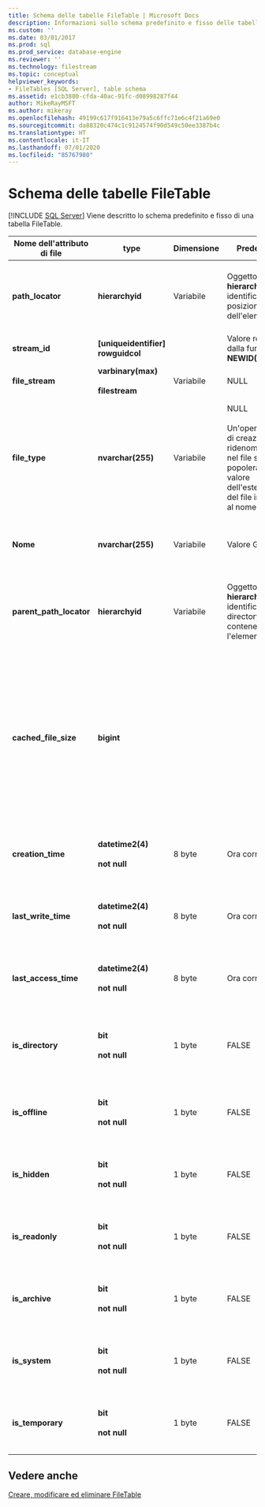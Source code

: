 ```yaml
---
title: Schema delle tabelle FileTable | Microsoft Docs
description: Informazioni sullo schema predefinito e fisso delle tabelle FileTable, una funzionalità di SQL Server che usa una struttura di directory per archiviare i file.
ms.custom: ''
ms.date: 03/01/2017
ms.prod: sql
ms.prod_service: database-engine
ms.reviewer: ''
ms.technology: filestream
ms.topic: conceptual
helpviewer_keywords:
- FileTables [SQL Server], table schema
ms.assetid: e1cb3880-cfda-40ac-91fc-d08998287f44
author: MikeRayMSFT
ms.author: mikeray
ms.openlocfilehash: 49199c617f916413e79a5c6ffc71e6c4f21a69e0
ms.sourcegitcommit: da88320c474c1c9124574f90d549c50ee3387b4c
ms.translationtype: HT
ms.contentlocale: it-IT
ms.lasthandoff: 07/01/2020
ms.locfileid: "85767980"
---
```

# <a name="filetable-schema"></a>Schema delle tabelle FileTable
 [!INCLUDE [SQL Server](../../includes/applies-to-version/sqlserver.md)]
  Viene descritto lo schema predefinito e fisso di una tabella FileTable.  
  
|Nome dell'attributo di file|type|Dimensione|Predefinito|Descrizione|Accessibilità al file system|  
|-------------------------|----------|----------|-------------|-----------------|-------------------------------|  
|**path_locator**|**hierarchyid**|Variabile|Oggetto **hierarchyid** che identifica la posizione dell'elemento.|Posizione del nodo corrente nel FileNamespace gerarchico.<br /><br /> Chiave primaria per la tabella.|Può essere creato e modificato impostando i valori del percorso di Windows.|  
|**stream_id**|**[uniqueidentifier] rowguidcol**||Valore restituito dalla funzione **NEWID()** .|ID univoco per i dati FILESTREAM.|Non applicabile.|  
|**file_stream**|**varbinary(max)**<br /><br /> **filestream**|Variabile|NULL|Contiene i dati FILESTREAM.|Non applicabile.|  
|**file_type**|**nvarchar(255)**|Variabile|NULL<br /><br /> Un'operazione di creazione o ridenominazione nel file system popolerà il valore dell'estensione del file in base al nome.|Rappresenta il tipo di file.<br /><br /> Questa colonna può essere usata come **TYPE COLUMN** quando si crea un indice full-text.<br /><br /> **file_type** è una colonna calcolata persistente.|Calcolato automaticamente. Non può essere impostato.|  
|**Nome**|**nvarchar(255)**|Variabile|Valore GUID.|Nome del file o della directory.|Può essere creato o modificato tramite API di Windows.|  
|**parent_path_locator**|**hierarchyid**|Variabile|Oggetto **hierarchyid** che identifica la directory contenente l'elemento.|Valore **hierarchyid** della directory contenitore.<br /><br /> **parent_path_locator** è una colonna calcolata persistente.|Calcolato automaticamente. Non può essere impostato.|  
|**cached_file_size**|**bigint**|||Dimensioni in byte dei dati FILESTREAM.<br /><br /> **cached_file_size** è una colonna calcolata persistente.|Anche se le dimensioni del file memorizzato nella cache vengono aggiornate automaticamente, è possibile che in alcuni casi rari tali dimensioni non siano sincronizzate. Per calcolare le dimensioni esatte, usare la funzione **DATALENGTH()** .|  
|**creation_time**|**datetime2(4)**<br /><br /> **not null**|8 byte|Ora corrente|Data e ora di creazione del file.|Calcolato automaticamente. Può essere impostato anche tramite API di Windows.|  
|**last_write_time**|**datetime2(4)**<br /><br /> **not null**|8 byte|Ora corrente|Data e ora dell'ultimo aggiornamento del file.|Calcolato automaticamente. Può essere impostato anche tramite API di Windows.|  
|**last_access_time**|**datetime2(4)**<br /><br /> **not null**|8 byte|Ora corrente|Data e ora dell'ultimo accesso al file.|Calcolato automaticamente. Può essere impostato anche tramite API di Windows.|  
|**is_directory**|**bit**<br /><br /> **not null**|1 byte|FALSE|Indica se la riga rappresenta una directory. Questo valore viene calcolato in modo implicito e non può essere impostato.|Calcolato automaticamente. Non può essere impostato.|  
|**is_offline**|**bit**<br /><br /> **not null**|1 byte|FALSE|Attributo di file offline.|Calcolato automaticamente. Può essere impostato anche tramite API di Windows.|  
|**is_hidden**|**bit**<br /><br /> **not null**|1 byte|FALSE|Attributo di file nascosto.|Calcolato automaticamente. Può essere impostato anche tramite API di Windows.|  
|**is_readonly**|**bit**<br /><br /> **not null**|1 byte|FALSE|Attributo di file di sola lettura.|Calcolato automaticamente. Può essere impostato anche tramite API di Windows.|  
|**is_archive**|**bit**<br /><br /> **not null**|1 byte|FALSE|Attributo di archivio.|Calcolato automaticamente. Può essere impostato anche tramite API di Windows.|  
|**is_system**|**bit**<br /><br /> **not null**|1 byte|FALSE|Attributo di file di sistema.|Calcolato automaticamente. Può essere impostato anche tramite API di Windows.|  
|**is_temporary**|**bit**<br /><br /> **not null**|1 byte|FALSE|Attributo di file temporaneo.|Calcolato automaticamente. Può essere impostato anche tramite API di Windows.|  
  
## <a name="see-also"></a>Vedere anche  
 [Creare, modificare ed eliminare FileTable](../../relational-databases/blob/create-alter-and-drop-filetables.md)  
  
  
